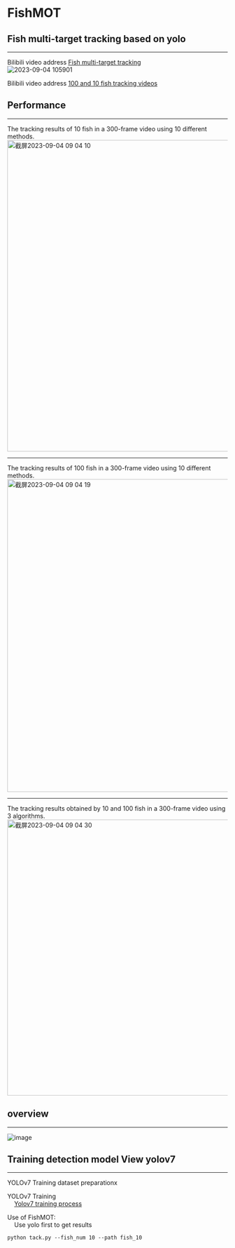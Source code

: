 # FishMOT
## Fish multi-target tracking based on yolo

---
Bilibili video address [Fish multi-target tracking](https://www.bilibili.com/video/BV1Ap4y1n7XW/)<br>
![2023-09-04 105901](https://github.com/gakkistar/FishMOT/assets/92698686/c2079038-846e-4ac9-a2c9-a33fa31a83d6)

Bilibili video address [100 and 10 fish tracking videos](https://www.bilibili.com/video/BV1SV411T7r9/)

## Performance
---
The tracking results of 10 fish in a 300-frame video using 10 different methods.
<img width="710" alt="截屏2023-09-04 09 04 10" src="https://github.com/gakkistar/FishMOT/assets/92698686/0024af03-f073-42e2-ab55-b76b1d4ac352">

---
The tracking results of 100 fish in a 300-frame video using 10 different methods.
<img width="713" alt="截屏2023-09-04 09 04 19" src="https://github.com/gakkistar/FishMOT/assets/92698686/ca87e720-0b35-4ee4-a211-d00bf7bd6384">

---
The tracking results obtained by 10 and 100 fish in a 300-frame video using 3 algorithms.
<img width="629" alt="截屏2023-09-04 09 04 30" src="https://github.com/gakkistar/FishMOT/assets/92698686/c214d095-9608-48e9-9d92-171faab47213">

## overview

---
![image](https://github.com/gakkistar/FishMOT/assets/92698686/a5a7c3eb-1928-4f63-9270-b662bc5d3ff7)



## Training detection model View yolov7

---
YOLOv7 Training dataset preparationx

YOLOv7 Training<br>
&nbsp;&nbsp;&nbsp;&nbsp;[Yolov7 training process](https://github.com/WongKinYiu/yolov7)

Use of FishMOT:<br>
&nbsp;&nbsp;&nbsp;&nbsp;Use yolo first to get results
```commandline
python tack.py --fish_num 10 --path fish_10
```
    
